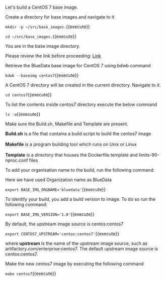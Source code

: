 
Let's build a CentOS 7 base image.

Create a directory for base images and navigate to it

`mkdir -p ~/src/base_images.`{{execute}}

`cd ~/src/base_images.`{{execute}}

You are in the base image directory.

Please review the link before proceeding: [Link](http://docs.bluedata.com/awb34_bdwb-shell-commands)

Retrieve the BlueData base image for CentOS 7 using bdwb command

`bdwb --baseimg centos7`{{execute}}

A CentOS 7 directory will be created in the current directory. Navigate to it.

`cd centos7`{{execute}}

To list the contents inside centos7 directory execute the below command

`ls -a`{{execute}}

Make sure the Build.sh, Makefile and Template are present. 

<b>Build.sh</b> is a file that contains a build script to build the centos7 image<br>
<br>
<b>Makefile</b> is a program building tool which runs on Unix or Linux<br>
<br>
<b>Template</b> is a directory that houses the Dockerfile.template and limits-90-nproc.conf files<br>

To add your organisation name to the build, run the following command:

Here we have used
Organization name as BlueData

`export BASE_IMG_ORGNAME='bluedata'`{{execute}}

To identify your build, you add a build version to image. To do so run the following command:

`export BASE_IMG_VERSION='1.0'`{{execute}}

By default, the upstream image source is centos:centos7

`export CENTOS7_UPSTREAM='centos:centos7'`{{execute}}

where <b>upstream</b> is the name of the upstream image source, such as artifactory.com/enterprise:centos7. The default upstream image source is centos:centos7.

Make the new centos7 image by executing the following command

`make centos7`{{execute}}


